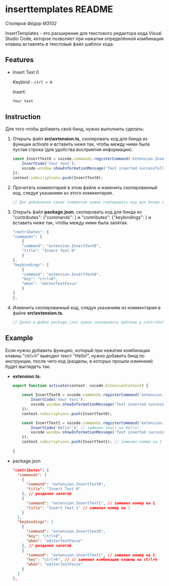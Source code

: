 # inserttemplates README

*Столяров Фёдор M3102*

InsertTemplates - это расширение для текстового редактора кода Visual Studio Code, которое позволяет при нажатии определённой комбинации клавиш вставлять в текстовый файл шаблон кода.

## Features

- Insert Text 0

    Keybind - `ctrl + 0`

    Insert:
    ```c++
	Your text
    ```

## Instruction

Для того чтобы добавить свой бинд, нужно выполнить сделать:

1) Открыть файл **src\extension.ts**, скопировать код для бинда из функции activate и вставить ниже так, чтобы между ними была пустая строка (для удобства восприятия информации).
    ```ts
    const InsertText0 = vscode.commands.registerCommand('extension.InsertText0', () => {
        InsertCode('Your text');
        vscode.window.showInformationMessage('Text inserted successfully.');
    });
    context.subscriptions.push(InsertText0);
    ```
2) Прочитать комментарий в этом файле и изменить скопированный код, следуя указаниям из этого комментария.
    ```ts
    // Для добавления своих элементов нужно скопировать код для бинда с номером 0 и вставить его ниже, где вместо 0 нужно написать номер бинда, а вместо Your text написать свой текст, который нужно вставить.
    ```
3) Открыть файл **package.json**, скопировать код для бинда из "contributes": {"commands": } и "contributes": {"keybindings": } и вставить ниже так, чтобы между ними была запятая.
    ```ts
    "contributes": {
    "commands": [
        {
        "command": "extension.InsertText0",
        "title": "Insert Text 0"
        }
    ],
    "keybindings": [
        {
        "command": "extension.InsertText0",
        "key": "ctrl+0",
        "when": "editorTextFocus"
        }
    ]
    },
    ```
4) Изменить скопированный код, следуя указаниям из комментария в файле **src\extension.ts**.
    ```ts
    // Далее в файле package.json нужно скопировать шаблоны в contributes и вставить их через запятую, где вместо 0 нужно написать номер бинда, а вместо ctrl+0 написать нужную комбинацию клавиш
    ```

## Example

Если нужно добавить функцию, который при нажатии комбинации клавиш "ctrl+h" выводил текст "Hello!", нужно добавить бинд по инструкции, после чего код (разделы, в которых прошли изменеия) будет выглядеть так:

- **extension.ts**:

    ```ts
    export function activate(context: vscode.ExtensionContext) {
        
        const InsertText0 = vscode.commands.registerCommand('extension.InsertText0', () => {
            InsertCode('Your text');
            vscode.window.showInformationMessage('Text inserted successfully.');
        });
        context.subscriptions.push(InsertText0);

        const InsertText1 = vscode.commands.registerCommand('extension.InsertText1', () => { // заменил номер на 1 в двух местах
            InsertCode('Hello!'); // заменил текст на Hello!
            vscode.window.showInformationMessage('Text inserted successfully.');
        });
        context.subscriptions.push(InsertText1); // заменил номер на 1
        
    }
    ```

- package.json

    ```json
    "contributes": {
      "commands": [
        {
          "command": "extension.InsertText0",
          "title": "Insert Text 0"
        }, // разделил запятой
        {
          "command": "extension.InsertText1", // заменил номер на 1
          "title": "Insert Text 1" // заменил номер на 1
        }
      ],
      "keybindings": [
        {
          "command": "extension.InsertText0",
          "key": "ctrl+0",
          "when": "editorTextFocus"
        }, // разделил запятой
        {
          "command": "extension.InsertText1", // заменил номер на 1
          "key": "ctrl+h", // // заменил комбинацию клавиш на ctrl+h
          "when": "editorTextFocus"
        }
      ]
    },
    ```